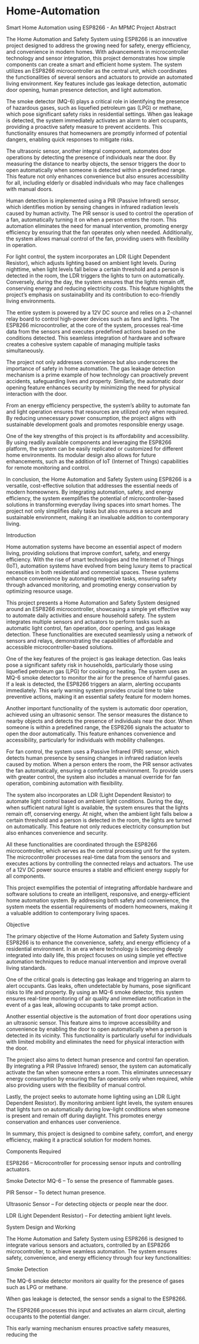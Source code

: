 # Home-Automation
Smart Home Automation using ESP8266 - An MPMC Project
Abstract

The Home Automation and Safety System using ESP8266 is an innovative project designed to address the growing need for safety, energy efficiency, and convenience in modern homes. With advancements in microcontroller technology and sensor integration, this project demonstrates how simple components can create a smart and efficient home system. The system utilizes an ESP8266 microcontroller as the central unit, which coordinates the functionalities of several sensors and actuators to provide an automated living environment. Key features include gas leakage detection, automatic door opening, human presence detection, and light automation.

The smoke detector (MQ-6) plays a critical role in identifying the presence of hazardous gases, such as liquefied petroleum gas (LPG) or methane, which pose significant safety risks in residential settings. When gas leakage is detected, the system immediately activates an alarm to alert occupants, providing a proactive safety measure to prevent accidents. This functionality ensures that homeowners are promptly informed of potential dangers, enabling quick responses to mitigate risks.

The ultrasonic sensor, another integral component, automates door operations by detecting the presence of individuals near the door. By measuring the distance to nearby objects, the sensor triggers the door to open automatically when someone is detected within a predefined range. This feature not only enhances convenience but also ensures accessibility for all, including elderly or disabled individuals who may face challenges with manual doors.

Human detection is implemented using a PIR (Passive Infrared) sensor, which identifies motion by sensing changes in infrared radiation levels caused by human activity. The PIR sensor is used to control the operation of a fan, automatically turning it on when a person enters the room. This automation eliminates the need for manual intervention, promoting energy efficiency by ensuring that the fan operates only when needed. Additionally, the system allows manual control of the fan, providing users with flexibility in operation.

For light control, the system incorporates an LDR (Light Dependent Resistor), which adjusts lighting based on ambient light levels. During nighttime, when light levels fall below a certain threshold and a person is detected in the room, the LDR triggers the lights to turn on automatically. Conversely, during the day, the system ensures that the lights remain off, conserving energy and reducing electricity costs. This feature highlights the project’s emphasis on sustainability and its contribution to eco-friendly living environments.

The entire system is powered by a 12V DC source and relies on a 2-channel relay board to control high-power devices such as fans and lights. The ESP8266 microcontroller, at the core of the system, processes real-time data from the sensors and executes predefined actions based on the conditions detected. This seamless integration of hardware and software creates a cohesive system capable of managing multiple tasks simultaneously.

The project not only addresses convenience but also underscores the importance of safety in home automation. The gas leakage detection mechanism is a prime example of how technology can proactively prevent accidents, safeguarding lives and property. Similarly, the automatic door opening feature enhances security by minimizing the need for physical interaction with the door.

From an energy efficiency perspective, the system’s ability to automate fan and light operation ensures that resources are utilized only when required. By reducing unnecessary power consumption, the project aligns with sustainable development goals and promotes responsible energy usage.

One of the key strengths of this project is its affordability and accessibility. By using readily available components and leveraging the ESP8266 platform, the system can be easily replicated or customized for different home environments. Its modular design also allows for future enhancements, such as the addition of IoT (Internet of Things) capabilities for remote monitoring and control.

In conclusion, the Home Automation and Safety System using ESP8266 is a versatile, cost-effective solution that addresses the essential needs of modern homeowners. By integrating automation, safety, and energy efficiency, the system exemplifies the potential of microcontroller-based solutions in transforming everyday living spaces into smart homes. The project not only simplifies daily tasks but also ensures a secure and sustainable environment, making it an invaluable addition to contemporary living.

Introduction

Home automation systems have become an essential aspect of modern living, providing solutions that improve comfort, safety, and energy efficiency. With the rise of smart technologies and the Internet of Things (IoT), automation systems have evolved from being luxury items to practical necessities in both residential and commercial spaces. These systems enhance convenience by automating repetitive tasks, ensuring safety through advanced monitoring, and promoting energy conservation by optimizing resource usage.

This project presents a Home Automation and Safety System designed around an ESP8266 microcontroller, showcasing a simple yet effective way to automate daily activities and ensure household safety. The system integrates multiple sensors and actuators to perform tasks such as automatic light control, fan operation, door opening, and gas leakage detection. These functionalities are executed seamlessly using a network of sensors and relays, demonstrating the capabilities of affordable and accessible microcontroller-based solutions.

One of the key features of the project is gas leakage detection. Gas leaks pose a significant safety risk in households, particularly those using liquefied petroleum gas (LPG) for cooking or heating. The system uses an MQ-6 smoke detector to monitor the air for the presence of harmful gases. If a leak is detected, the ESP8266 triggers an alarm, alerting occupants immediately. This early warning system provides crucial time to take preventive actions, making it an essential safety feature for modern homes.

Another important functionality of the system is automatic door operation, achieved using an ultrasonic sensor. The sensor measures the distance to nearby objects and detects the presence of individuals near the door. When someone is within a predefined range, the ESP8266 signals the actuator to open the door automatically. This feature enhances convenience and accessibility, particularly for individuals with mobility challenges.

For fan control, the system uses a Passive Infrared (PIR) sensor, which detects human presence by sensing changes in infrared radiation levels caused by motion. When a person enters the room, the PIR sensor activates the fan automatically, ensuring a comfortable environment. To provide users with greater control, the system also includes a manual override for fan operation, combining automation with flexibility.

The system also incorporates an LDR (Light Dependent Resistor) to automate light control based on ambient light conditions. During the day, when sufficient natural light is available, the system ensures that the lights remain off, conserving energy. At night, when the ambient light falls below a certain threshold and a person is detected in the room, the lights are turned on automatically. This feature not only reduces electricity consumption but also enhances convenience and security.

All these functionalities are coordinated through the ESP8266 microcontroller, which serves as the central processing unit for the system. The microcontroller processes real-time data from the sensors and executes actions by controlling the connected relays and actuators. The use of a 12V DC power source ensures a stable and efficient energy supply for all components.

This project exemplifies the potential of integrating affordable hardware and software solutions to create an intelligent, responsive, and energy-efficient home automation system. By addressing both safety and convenience, the system meets the essential requirements of modern homeowners, making it a valuable addition to contemporary living spaces.

Objective

The primary objective of the Home Automation and Safety System using ESP8266 is to enhance the convenience, safety, and energy efficiency of a residential environment. In an era where technology is becoming deeply integrated into daily life, this project focuses on using simple yet effective automation techniques to reduce manual intervention and improve overall living standards.

One of the critical goals is detecting gas leakage and triggering an alarm to alert occupants. Gas leaks, often undetectable by humans, pose significant risks to life and property. By using an MQ-6 smoke detector, this system ensures real-time monitoring of air quality and immediate notification in the event of a gas leak, allowing occupants to take prompt action.

Another essential objective is the automation of front door operations using an ultrasonic sensor. This feature aims to improve accessibility and convenience by enabling the door to open automatically when a person is detected in its vicinity. This functionality is particularly useful for individuals with limited mobility and eliminates the need for physical interaction with the door.

The project also aims to detect human presence and control fan operation. By integrating a PIR (Passive Infrared) sensor, the system can automatically activate the fan when someone enters a room. This eliminates unnecessary energy consumption by ensuring the fan operates only when required, while also providing users with the flexibility of manual control.

Lastly, the project seeks to automate home lighting using an LDR (Light Dependent Resistor). By monitoring ambient light levels, the system ensures that lights turn on automatically during low-light conditions when someone is present and remain off during daylight. This promotes energy conservation and enhances user convenience.

In summary, this project is designed to combine safety, comfort, and energy efficiency, making it a practical solution for modern homes.

Components Required

ESP8266 – Microcontroller for processing sensor inputs and controlling actuators.

Smoke Detector MQ-6 – To sense the presence of flammable gases.

PIR Sensor – To detect human presence.

Ultrasonic Sensor – For detecting objects or people near the door.

LDR (Light Dependent Resistor) – For detecting ambient light levels.

System Design and Working

The Home Automation and Safety System using ESP8266 is designed to integrate various sensors and actuators, controlled by an ESP8266 microcontroller, to achieve seamless automation. The system ensures safety, convenience, and energy efficiency through four key functionalities:

Smoke Detection

The MQ-6 smoke detector monitors air quality for the presence of gases such as LPG or methane.

When gas leakage is detected, the sensor sends a signal to the ESP8266.

The ESP8266 processes this input and activates an alarm circuit, alerting occupants to the potential danger.

This early warning mechanism ensures proactive safety measures, reducing the

